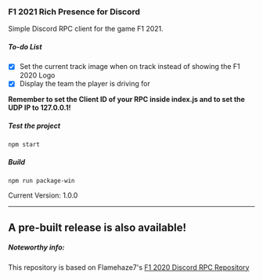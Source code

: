 ### F1 2021 Rich Presence for Discord
Simple Discord RPC client for the game F1 2021.

##### To-do List

- [x] Set the current track image when on track instead of showing the F1 2020 Logo
- [X] Display the team the player is driving for

**Remember to set the Client ID of your RPC inside index.js and to set the UDP IP to 127.0.0.1!**

##### Test the project
`npm start`

##### Build
`npm run package-win`

Current Version: 1.0.0

-----

## A pre-built release is also available!

##### Noteworthy info:
This repository is based on Flamehaze7's [F1 2020 Discord RPC Repository](https://github.com/Flamehaze7/F1-2020-Discord-RPC)
